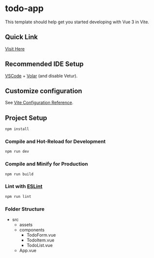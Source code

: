 # todo-app

This template should help get you started developing with Vue 3 in Vite.

## Quick Link
[Visit Here](https://vue3todoapp.vercel.app/)

## Recommended IDE Setup

[VSCode](https://code.visualstudio.com/) + [Volar](https://marketplace.visualstudio.com/items?itemName=Vue.volar) (and disable Vetur).

## Customize configuration

See [Vite Configuration Reference](https://vitejs.dev/config/).

## Project Setup

```sh
npm install
```

### Compile and Hot-Reload for Development

```sh
npm run dev
```

### Compile and Minify for Production

```sh
npm run build
```

### Lint with [ESLint](https://eslint.org/)

```sh
npm run lint
```

### Folder Structure
- src
    - assets
    - components
        - TodoForm.vue
        - TodoItem.vue
        - TodoList.vue
    - App.vue
